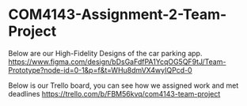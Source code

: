 # COM4143-Assignment-2-Team-Project

Below are our High-Fidelity Designs of the car parking app.
https://www.figma.com/design/bDsGaFdfPA1YcqOG5QF9tJ/Team-Prototype?node-id=0-1&p=f&t=WHu8dmVX4wyIQPcd-0 

Below is our Trello board, you can see how we assigned work and met deadlines
https://trello.com/b/FBM56kvq/com4143-team-project



